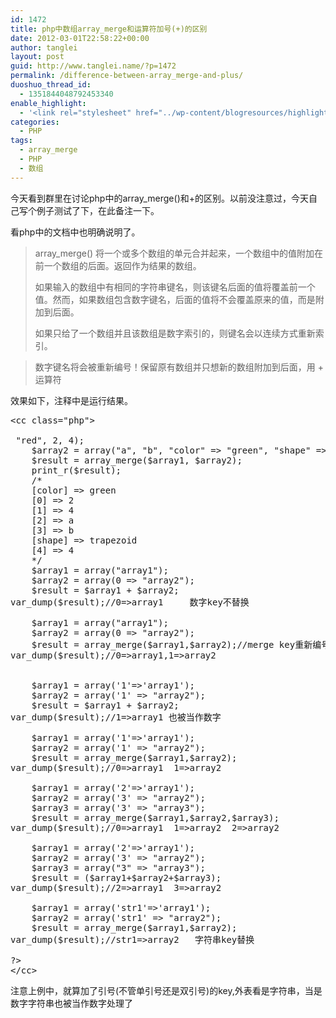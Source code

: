 ```yaml
---
id: 1472
title: php中数组array_merge和运算符加号(+)的区别
date: 2012-03-01T22:58:22+00:00
author: tanglei
layout: post
guid: http://www.tanglei.name/?p=1472
permalink: /difference-between-array_merge-and-plus/
duoshuo_thread_id:
  - 1351844048792453340
enable_highlight:
  - '<link rel="stylesheet" href="../wp-content/blogresources/highlightconfig/highlight.default.min.css"><script src="../wp-content/blogresources/highlightconfig/jquery-2.1.4.min.js"></script><script src="../wp-content/blogresources/highlightconfig/enable_highlight.js"></script>'
categories:
  - PHP
tags:
  - array_merge
  - PHP
  - 数组
---
```

今天看到群里在讨论php中的array_merge()和+的区别。以前没注意过，今天自己写个例子测试了下，在此备注一下。
  
看php中的文档中也明确说明了。

> array_merge() 将一个或多个数组的单元合并起来，一个数组中的值附加在前一个数组的后面。返回作为结果的数组。 
> 
> 如果输入的数组中有相同的字符串键名，则该键名后面的值将覆盖前一个值。然而，如果数组包含数字键名，后面的值将不会覆盖原来的值，而是附加到后面。 
> 
> 如果只给了一个数组并且该数组是数字索引的，则键名会以连续方式重新索引。
  
> 数字键名将会被重新编号！保留原有数组并只想新的数组附加到后面，用 + 运算符 

效果如下，注释中是运行结果。

<pre>&lt;cc class="php">

<?
/**
  *array_merge() 将一个或多个数组的单元合并起来，一个数组中的值附加在前一个数组的后面。
  *返回作为结果的数组。 如果输入的数组中有相同的字符串键名，则该键名后面的值将覆盖前一个值。
  *然而，如果数组包含数字键名，后面的值将不会覆盖原来的值，而是附加到后面。 
  *如果只给了一个数组并且该数组是数字索引的，则键名会以连续方式重新索引。
  */
	
	$array1 = array("color" => "red", 2, 4);
	$array2 = array("a", "b", "color" => "green", "shape" => "trapezoid", 4);
	$result = array_merge($array1, $array2);
	print_r($result);
	/*
	[color] => green
	[0] => 2
	[1] => 4
	[2] => a
	[3] => b
	[shape] => trapezoid
	[4] => 4
	*/
	$array1 = array("array1");
	$array2 = array(0 => "array2");
	$result = $array1 + $array2;
var_dump($result);//0=>array1     数字key不替换

	$array1 = array("array1");
	$array2 = array(0 => "array2");
	$result = array_merge($array1,$array2);//merge key重新编号
var_dump($result);//0=>array1,1=>array2


	$array1 = array('1'=>'array1');
	$array2 = array('1' => "array2");
	$result = $array1 + $array2;
var_dump($result);//1=>array1 也被当作数字

	$array1 = array('1'=>'array1');
	$array2 = array('1' => "array2");
	$result = array_merge($array1,$array2);
var_dump($result);//0=>array1  1=>array2

	$array1 = array('2'=>'array1');
	$array2 = array('3' => "array2");
	$array3 = array('3' => "array3");
	$result = array_merge($array1,$array2,$array3);
var_dump($result);//0=>array1  1=>array2  2=>array2

	$array1 = array('2'=>'array1');
	$array2 = array('3' => "array2");
	$array3 = array("3" => "array3");
	$result = ($array1+$array2+$array3);
var_dump($result);//2=>array1  3=>array2

	$array1 = array('str1'=>'array1');
	$array2 = array('str1' => "array2");
	$result = array_merge($array1,$array2);
var_dump($result);//str1=>array2   字符串key替换

?>
&lt;/cc></pre>

注意上例中，就算加了引号(不管单引号还是双引号)的key,外表看是字符串，当是数字字符串也被当作数字处理了